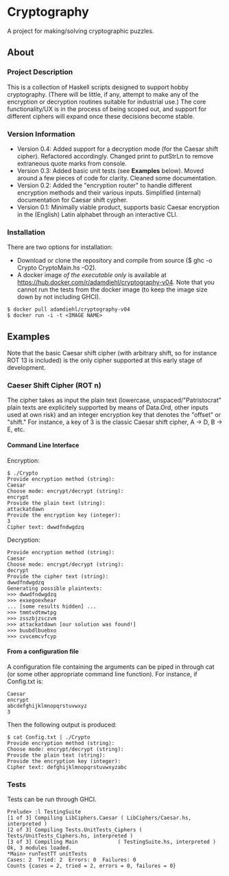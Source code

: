 # Cryptography
A project for making/solving cryptographic puzzles. 

## About
### Project Description
This is a collection of Haskell scripts designed to support hobby cryptography. (There will be little, if any, attempt to make any of the encryption or decryption routines suitable for industrial use.) The core functionality/UX is in the process of being scoped out, and support for different ciphers will expand once these decisions become stable. 

### Version Information
- Version 0.4: Added support for a decryption mode (for the Caesar shift cipher). Refactored accordingly. Changed print to putStrLn to remove extraneous quote marks from console.
- Version 0.3: Added basic unit tests (see **Examples** below). Moved around a few pieces of code for clarity. Cleaned some documentation. 
- Version 0.2: Added the "encryption router" to handle different encryption methods and their various inputs. Simplified (internal) documentation for Caesar shift cypher.
- Version 0.1: Minimally viable product, supports basic Caesar encryption in the (English) Latin alphabet through an interactive CLI.

### Installation
There are two options for installation: 
- Download or clone the repository and compile from source ($ ghc -o Crypto CryptoMain.hs -O2).
- A docker image *of the executable only* is available at https://hub.docker.com/r/adamdiehl/cryptography-v04. Note that you cannot run the tests from the docker image (to keep the image size down by not including GHCI). 
```
$ docker pull adamdiehl/cryptography-v04
$ docker run -i -t <IMAGE NAME>
```

## Examples
Note that the basic Caesar shift cipher (with arbitrary shift, so for instance ROT 13 is included) is the only cipher supported at this early stage of development.

### Caeser Shift Cipher (ROT n)
The cipher takes as input the plain text (lowercase, unspaced/"Patristocrat" plain texts are explicitely supported by means of Data.Ord, other inputs used at own risk) and an integer encryption key that denotes the "offset" or "shift." For instance, a key of 3 is the classic Caesar shift cipher, A -> D, B -> E, etc. 

#### Command Line Interface
Encryption:
```
$ ./Crypto
Provide encryption method (string):
Caesar
Choose mode: encrypt/decrypt (string): 
encrypt
Provide the plain text (string): 
attackatdawn
Provide the encryption key (integer): 
3
Cipher text: dwwdfndwgdzq
```

Decryption:
```
Provide encryption method (string):
Caesar
Choose mode: encrypt/decrypt (string): 
decrypt
Provide the cipher text (string): 
dwwdfndwgdzq
Generating possible plaintexts: 
>>> dwwdfndwgdzq
>>> exxegoexhear
... [some results hidden] ...
>>> tmmtvdtmwtpg
>>> zsszbjzsczvm
>>> attackatdawn [our solution was found!]
>>> buubdlbuebxo
>>> cvvcemcvfcyp
```

#### From a configuration file
A configuration file containing the arguments can be piped in through cat (or some other appropriate command line function). For instance, if Config.txt is:
```
Caesar
encrypt
abcdefghijklmnopqrstuvwxyz
3
```

Then the following output is produced:
```
$ cat Config.txt | ./Crypto
Provide encryption method (string):
Choose mode: encrypt/decrypt (string): 
Provide the plain text (string): 
Provide the encryption key (integer): 
Cipher text: defghijklmnopqrstuvwxyzabc
```

### Tests
Tests can be run through GHCI. 
```
Prelude> :l TestingSuite
[1 of 3] Compiling LibCiphers.Caesar ( LibCiphers/Caesar.hs, interpreted )
[2 of 3] Compiling Tests.UnitTests_Ciphers ( Tests/UnitTests_Ciphers.hs, interpreted )
[3 of 3] Compiling Main             ( TestingSuite.hs, interpreted )
Ok, 3 modules loaded.
*Main> runTestTT unitTests
Cases: 2  Tried: 2  Errors: 0  Failures: 0
Counts {cases = 2, tried = 2, errors = 0, failures = 0}
```
